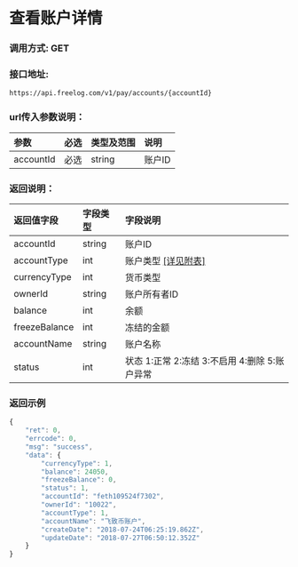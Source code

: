 # 查看账户详情


### 调用方式: GET

### 接口地址:

```
https://api.freelog.com/v1/pay/accounts/{accountId}
```

### url传入参数说明：

| 参数 | 必选 | 类型及范围 | 说明 |
| :--- | :--- | :--- | :--- |
|accountId|必选|string|账户ID|


### 返回说明：

| 返回值字段 | 字段类型 | 字段说明 |
| :--- | :--- | :--- |
|  accountId | string | 账户ID
|  accountType | int | 账户类型 [[详见附表]][账户类型] |
|  currencyType | int | 货币类型 |
|  ownerId | string | 账户所有者ID |
|  balance | int | 余额 |
|  freezeBalance | int | 冻结的金额 |
|  accountName | string | 账户名称 |
|  status | int | 状态 1:正常 2:冻结 3:不启用 4:删除 5:账户异常 |

### 返回示例
```js
{
	"ret": 0,
	"errcode": 0,
	"msg": "success",
	"data": {
		"currencyType": 1,
		"balance": 24050,
		"freezeBalance": 0,
		"status": 1,
		"accountId": "feth109524f7302",
		"ownerId": "10022",
		"accountType": 1,
		"accountName": "飞致币账户",
		"createDate": "2018-07-24T06:25:19.862Z",
		"updateDate": "2018-07-27T06:50:12.352Z"
	}
}
```

[账户类型]: http://doc.freelog.com/附表/账户类型.html "账户类型"
